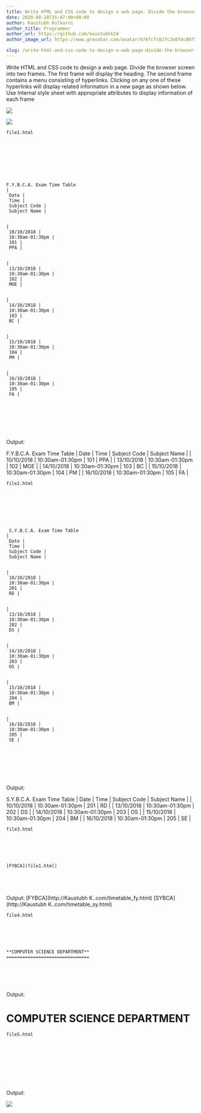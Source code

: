 ```yaml
---
title: Write HTML and CSS code to design a web page. Divide the browser screen into two frames. The first frame will display the heading. The second frame contains a menu consisting of hyperlinks. Clicking on any one of these hyperlinks will display related information in a new page as shown below. Use Internal style sheet with appropriate attributes to display information of each frame
date: 2020-08-28T15:47:00+00:00
author: Kaustubh Kulkarni
author_title: Programmer
author_url: https://github.com/kaustubhk24
author_image_url: https://www.gravatar.com/avatar/b76fcfc82fc2e8fdc8075636f1735f61?s=200

slug: /write-html-and-css-code-to-design-a-web-page-divide-the-browser-screen-into-two-frames-the-first-frame-will-display-the-heading-the-second-frame-contains-a-menu-consisting-of-hyperlinks-clicking-o/
---
```

Write HTML and CSS code to design a web page. Divide the browser screen into two frames. The first frame will display the heading. The second frame contains a menu consisting of hyperlinks. Clicking on any one of these hyperlinks will display related information in a new page as shown below. Use Internal style sheet with appropriate attributes to display information of each frame 


[![](https://1.bp.blogspot.com/-mVPacr4VnGQ/X0klCW9Y9DI/AAAAAAAAfhY/d2WRJv0SOJs26cgaJPdeF7M5FJWdpfX3wCLcBGAsYHQ/s400/1.png)](https://1.bp.blogspot.com/-mVPacr4VnGQ/X0klCW9Y9DI/AAAAAAAAfhY/d2WRJv0SOJs26cgaJPdeF7M5FJWdpfX3wCLcBGAsYHQ/s735/1.png)


[![](https://1.bp.blogspot.com/-L4l47fCcAuA/X0klCRT9ZYI/AAAAAAAAfhc/O9ejLyPmGNoGa1cllgOdqhKWQwldO1LAwCLcBGAsYHQ/s400/2.png)](https://1.bp.blogspot.com/-L4l47fCcAuA/X0klCRT9ZYI/AAAAAAAAfhc/O9ejLyPmGNoGa1cllgOdqhKWQwldO1LAwCLcBGAsYHQ/s734/2.png)


```
file1.html
```


```
  
  
  
  
  


  
F.Y.B.C.A. Exam Time Table   
|  
 Date |  
 Time |  
 Subject Code |  
 Subject Name |  

  
|  
 10/10/2018 |  
 10:30am-01:30pm |  
 101 |  
 PPA |  

  
|  
 13/10/2018 |  
 10:30am-01:30pm |  
 102 |  
 MOE |  

  
|  
 14/10/2018 |  
 10:30am-01:30pm |  
 103 |  
 BC |  

  
|  
 15/10/2018 |  
 10:30am-01:30pm |  
 104 |  
 PM |  

  
|  
 16/10/2018 |  
 10:30am-01:30pm |  
 105 |  
 FA |  

  

  
  
  
  

```


Output: 




F.Y.B.C.A. Exam Time Table | 
 Date
  | 
 Time
  | 
 Subject Code
  | 
 Subject Name
  |
| 
 10/10/2018
  | 
 10:30am-01:30pm
  | 
 101
  | 
 PPA
  |
| 
 13/10/2018
  | 
 10:30am-01:30pm
  | 
 102
  | 
 MOE
  |
| 
 14/10/2018
  | 
 10:30am-01:30pm
  | 
 103
  | 
 BC
  |
| 
 15/10/2018
  | 
 10:30am-01:30pm
  | 
 104
  | 
 PM
  |
| 
 16/10/2018
  | 
 10:30am-01:30pm
  | 
 105
  | 
 FA
  |



```
file2.html
```


```
  
  
  
  


  
 S.Y.B.C.A. Exam Time Table   
|  
 Date |  
 Time |  
 Subject Code |  
 Subject Name |  

  
|  
 10/10/2018 |  
 10:30am-01:30pm |  
 201 |  
 RD |  

  
|  
 13/10/2018 |  
 10:30am-01:30pm |  
 202 |  
 DS |  

  
|  
 14/10/2018 |  
 10:30am-01:30pm |  
 203 |  
 OS |  

  
|  
 15/10/2018 |  
 10:30am-01:30pm |  
 204 |  
 BM |  

  
|  
 16/10/2018 |  
 10:30am-01:30pm |  
 205 |  
 SE |  

  

  
  
  
  

```


Output: 



 S.Y.B.C.A. Exam Time Table | 
 Date
  | 
 Time
  | 
 Subject Code
  | 
 Subject Name
  |
| 
 10/10/2018
  | 
 10:30am-01:30pm
  | 
 201
  | 
 RD
  |
| 
 13/10/2018
  | 
 10:30am-01:30pm
  | 
 202
  | 
 DS
  |
| 
 14/10/2018
  | 
 10:30am-01:30pm
  | 
 203
  | 
 OS
  |
| 
 15/10/2018
  | 
 10:30am-01:30pm
  | 
 204
  | 
 BM
  |
| 
 16/10/2018
  | 
 10:30am-01:30pm
  | 
 205
  | 
 SE
  |



```
file3.html
```


```
  
  
  
   
  
[FYBCA](file1.html)  
  
  
  
  

```


Output: [FYBCA](http://Kaustubh K..com/timetable_fy.html) 
[SYBCA](http://Kaustubh K..com/timetable_sy.html) 


```
file4.html
```


```
  
  
  
  
  
**COMPUTER SCIENCE DEPARTMENT**
===============================

  
  
  
  

```


Output: 

**COMPUTER SCIENCE 
DEPARTMENT**
==================================



```
file5.html
```


```
  
  
  
  
  
  
  
  

```


Output: 


[![](https://1.bp.blogspot.com/-JES1P4VuIjY/X0km9jYO-hI/AAAAAAAAfhs/kvKD7PVuOEA64RRTHvndl0P1iaplnVkqgCLcBGAsYHQ/s400/1.png)](https://1.bp.blogspot.com/-JES1P4VuIjY/X0km9jYO-hI/AAAAAAAAfhs/kvKD7PVuOEA64RRTHvndl0P1iaplnVkqgCLcBGAsYHQ/s734/1.png)
